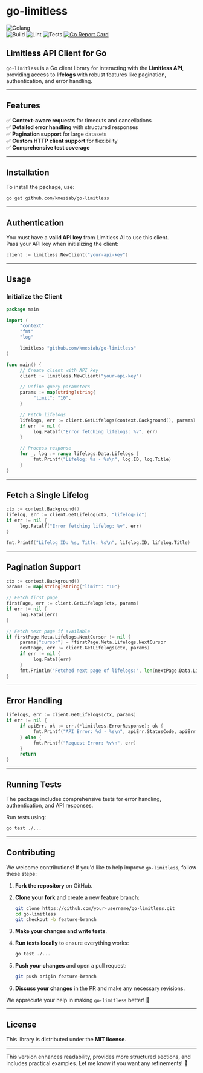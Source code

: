 # go-limitless

![Golang](https://img.shields.io/badge/Go-00add8.svg?labelColor=171e21&style=for-the-badge&logo=go)  
![Build](https://github.com/kmesiab/go-limitless/actions/workflows/go-build.yml/badge.svg)
![Lint](https://github.com/kmesiab/go-limitless/actions/workflows/go-lint.yml/badge.svg)
![Tests](https://github.com/kmesiab/go-limitless/actions/workflows/go-test.yml/badge.svg)
[![Go Report Card](https://goreportcard.com/badge/github.com/kmesiab/go-limitless)](https://goreportcard.com/report/github.com/kmesiab/go-limitless)

## Limitless API Client for Go

`go-limitless` is a Go client library for interacting with the
**Limitless API**, providing access to **lifelogs** with robust
features like pagination, authentication, and error handling.

---

## Features

✅ **Context-aware requests** for timeouts and cancellations  
✅ **Detailed error handling** with structured responses  
✅ **Pagination support** for large datasets  
✅ **Custom HTTP client support** for flexibility  
✅ **Comprehensive test coverage**

---

## Installation

To install the package, use:

```bash
go get github.com/kmesiab/go-limitless
```

---

## Authentication

You must have a **valid API key** from Limitless AI to use this client.  
Pass your API key when initializing the client:

```go
client := limitless.NewClient("your-api-key")
```

---

## Usage

### Initialize the Client

```go
package main

import (
     "context"
     "fmt"
     "log"

     limitless "github.com/kmesiab/go-limitless"
)

func main() {
     // Create client with API key
     client := limitless.NewClient("your-api-key")

     // Define query parameters
     params := map[string]string{
          "limit": "10",
     }

     // Fetch lifelogs
     lifelogs, err := client.GetLifelogs(context.Background(), params)
     if err != nil {
          log.Fatalf("Error fetching lifelogs: %v", err)
     }

     // Process response
     for _, log := range lifelogs.Data.Lifelogs {
          fmt.Printf("Lifelog: %s - %s\n", log.ID, log.Title)
     }
}
```

---

## Fetch a Single Lifelog

```go
ctx := context.Background()
lifelog, err := client.GetLifelog(ctx, "lifelog-id")
if err != nil {
     log.Fatalf("Error fetching lifelog: %v", err)
}

fmt.Printf("Lifelog ID: %s, Title: %s\n", lifelog.ID, lifelog.Title)
```

---

## Pagination Support

```go
ctx := context.Background()
params := map[string]string{"limit": "10"}

// Fetch first page
firstPage, err := client.GetLifelogs(ctx, params)
if err != nil {
     log.Fatal(err)
}

// Fetch next page if available
if firstPage.Meta.Lifelogs.NextCursor != nil {
     params["cursor"] = *firstPage.Meta.Lifelogs.NextCursor
     nextPage, err := client.GetLifelogs(ctx, params)
     if err != nil {
          log.Fatal(err)
     }
     fmt.Println("Fetched next page of lifelogs:", len(nextPage.Data.Lifelogs))
}
```

---

## Error Handling

```go
lifelogs, err := client.GetLifelogs(ctx, params)
if err != nil {
     if apiErr, ok := err.(*limitless.ErrorResponse); ok {
          fmt.Printf("API Error: %d - %s\n", apiErr.StatusCode, apiErr.Message)
     } else {
          fmt.Printf("Request Error: %v\n", err)
     }
     return
}
```

---

## Running Tests

The package includes comprehensive tests for error handling, authentication,
and API responses.  

Run tests using:

```bash
go test ./...
```

---

## Contributing

We welcome contributions! If you'd like to help improve `go-limitless`, follow
these steps:

1. **Fork the repository** on GitHub.
2. **Clone your fork** and create a new feature branch:

   ```bash
   git clone https://github.com/your-username/go-limitless.git
   cd go-limitless
   git checkout -b feature-branch
   ```

3. **Make your changes and write tests**.
4. **Run tests locally** to ensure everything works:

   ```bash
   go test ./...
   ```

5. **Push your changes** and open a pull request:

   ```bash
   git push origin feature-branch
   ```

6. **Discuss your changes** in the PR and make any necessary revisions.

We appreciate your help in making `go-limitless` better! 🚀

---

## License

This library is distributed under the **MIT license**.

---

This version enhances readability, provides more structured sections, and
includes practical examples. Let me know if you want any refinements! 🚀

